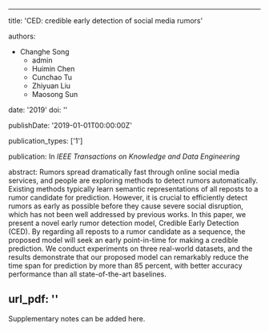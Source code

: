 
---
title: 'CED: credible early detection of social media rumors'

authors:
  - Changhe Song
	-	admin
	-	Huimin Chen
	-	Cunchao Tu
	-	Zhiyuan Liu
	-	Maosong Sun

date: '2019'
doi: ''

publishDate: '2019-01-01T00:00:00Z'

publication_types: ['1']

publication: In *IEEE Transactions on Knowledge and Data Engineering*

abstract: Rumors spread dramatically fast through online social media services, and people are exploring methods to detect rumors automatically. Existing methods typically learn semantic representations of all reposts to a rumor candidate for prediction. However, it is crucial to efficiently detect rumors as early as possible before they cause severe social disruption, which has not been well addressed by previous works. In this paper, we present a novel early rumor detection model, Credible Early Detection (CED). By regarding all reposts to a rumor candidate as a sequence, the proposed model will seek an early point-in-time for making a credible prediction. We conduct experiments on three real-world datasets, and the results demonstrate that our proposed model can remarkably reduce the time span for prediction by more than 85 percent, with better accuracy performance than all state-of-the-art baselines.

url_pdf: ''
---

Supplementary notes can be added here.
